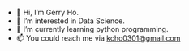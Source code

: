 - 👋 Hi, I’m Gerry Ho.
- 👀 I’m interested in Data Science.
- 🌱 I’m currently learning python programming.
- 📫 You could reach me via kcho0301@gmail.com

<!---
gerry-ho/gerry-ho is a ✨ special ✨ repository because its `README.md` (this file) appears on your GitHub profile.
You can click the Preview link to take a look at your changes.
--->
